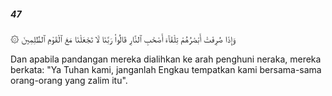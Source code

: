 ##### 47

<span class="ayah">۞ وَإِذَا صُرِفَتْ أَبْصَٰرُهُمْ تِلْقَآءَ أَصْحَٰبِ ٱلنَّارِ قَالُوا۟ رَبَّنَا لَا تَجْعَلْنَا مَعَ ٱلْقَوْمِ ٱلظَّٰلِمِينَ</span>

<span class="ayah_translation">Dan apabila pandangan mereka dialihkan ke arah penghuni neraka, mereka berkata: "Ya Tuhan kami, janganlah Engkau tempatkan kami bersama-sama orang-orang yang zalim itu".</span>

